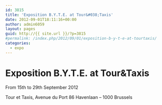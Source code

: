 ```yaml
---
id: 3815
title: 'Exposition B.Y.T.E. at Tour&#038;Taxis'
date: 2012-09-01T18:11:16+00:00
author: admin6059
layout: pages
guid: http://{{ site.url }}/?p=3815
#permalink: /index.php/2012/09/01/exposition-b-y-t-e-at-tourtaxis/
categories:
  - expo
---
```

# Exposition B.Y.T.E. at Tour&Taxis

From 15th to 29th September 2012
  
Tour et Taxis, Avenue du Port 86 Havenlaan – 1000 Brussels